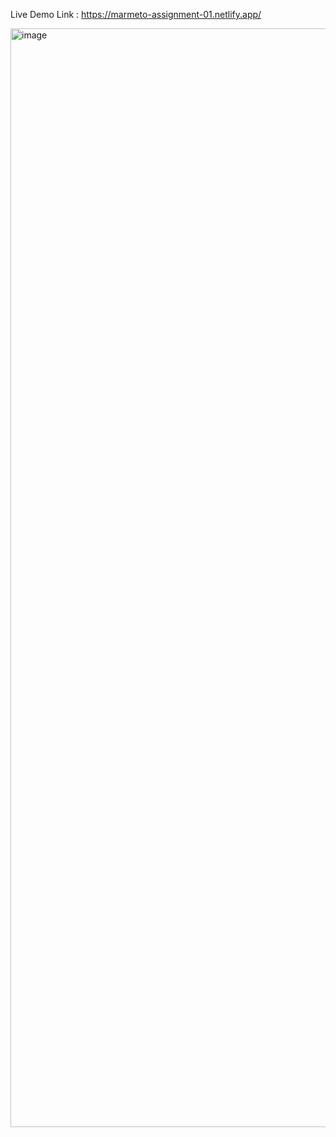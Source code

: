 
Live Demo Link : https://marmeto-assignment-01.netlify.app/

<img width="2934" height="1758" alt="image" src="https://github.com/user-attachments/assets/98f27011-c475-405e-87d5-b1c50e4f97cd" />
